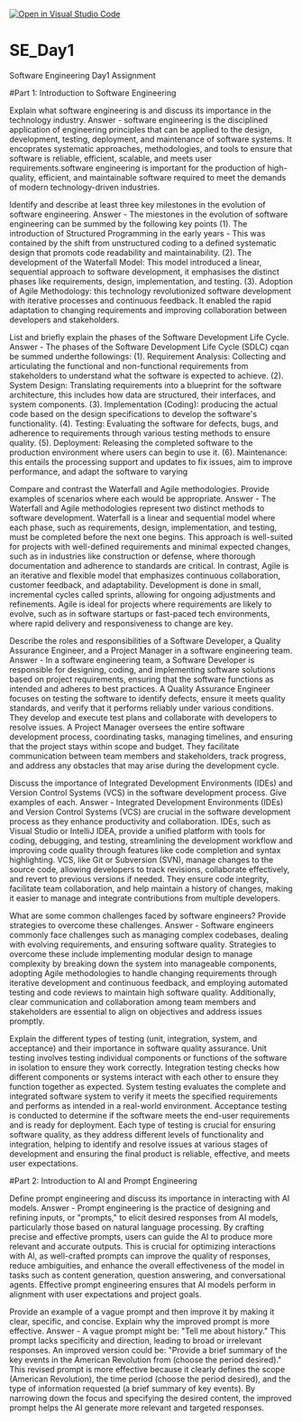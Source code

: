 [![Open in Visual Studio Code](https://classroom.github.com/assets/open-in-vscode-2e0aaae1b6195c2367325f4f02e2d04e9abb55f0b24a779b69b11b9e10269abc.svg)](https://classroom.github.com/online_ide?assignment_repo_id=15566199&assignment_repo_type=AssignmentRepo)
# SE_Day1
Software Engineering Day1 Assignment

#Part 1: Introduction to Software Engineering

Explain what software engineering is and discuss its importance in the technology industry.
Answer - 
software engineering is the disciplined application of engineering principles that can be applied to the design, development, testing, deployment, and maintenance of software systems. It encoprates systematic approaches, methodologies, and tools to ensure that software is reliable, efficient, scalable, and meets user requirements.software engineering is important for the production of high-quality, efficient, and maintainable software required to meet the demands of modern technology-driven industries.



Identify and describe at least three key milestones in the evolution of software engineering.
Answer - 
The miestones in the evolution of software engineering can be summed by the following key points (1). The introduction of Structured Programming in the early years -  This was contained by the shift from unstructured coding to a defined systematic design that promots code readability and maintainability.
(2). The development of the Waterfall Model: This model introduced a linear, sequential approach to software development, it emphasises the distinct phases like requirements, design, implementation, and testing.
(3). Adoption of Agile Methodology: this technology revolutionized software development with iterative processes and continuous feedback. It enabled the rapid adaptation to changing requirements and improving collaboration between developers and stakeholders.


List and briefly explain the phases of the Software Development Life Cycle.
Answer - 
The phases of the Software Development Life Cycle (SDLC) cqan be summed underthe followings:
(1). Requirement Analysis: Collecting and articulating the functional and non-functional requirements from stakeholders to understand what the software is expected to achieve.
(2). System Design: Translating requirements into a blueprint for the software architecture, this includes how data are structured, their interfaces, and system components.
(3). Implementation (Coding): producing the actual code based on the design specifications to develop the software's functionality.
(4). Testing: Evaluating the software for defects, bugs, and adherence to requirements through various testing methods to ensure quality.
(5). Deployment: Releasing the completed software to the production environment where users can begin to use it.
(6). Maintenance: this entails the processing support and updates to fix issues, aim to improve performance, and adapt the software to varying


Compare and contrast the Waterfall and Agile methodologies. Provide examples of scenarios where each would be appropriate.
Answer - 
The Waterfall and Agile methodologies represent two distinct methods to software development. Waterfall is a linear and sequential model where each phase, such as requirements, design, implementation, and testing, must be completed before the next one begins. This approach is well-suited for projects with well-defined requirements and minimal expected changes, such as in industries like construction or defense, where thorough documentation and adherence to standards are critical. In contrast, Agile is an iterative and flexible model that emphasizes continuous collaboration, customer feedback, and adaptability. Development is done in small, incremental cycles called sprints, allowing for ongoing adjustments and refinements. Agile is ideal for projects where requirements are likely to evolve, such as in software startups or fast-paced tech environments, where rapid delivery and responsiveness to change are key.


Describe the roles and responsibilities of a Software Developer, a Quality Assurance Engineer, and a Project Manager in a software engineering team.
Answer - 
In a software engineering team, a Software Developer is responsible for designing, coding, and implementing software solutions based on project requirements, ensuring that the software functions as intended and adheres to best practices. A Quality Assurance Engineer focuses on testing the software to identify defects, ensure it meets quality standards, and verify that it performs reliably under various conditions. They develop and execute test plans and collaborate with developers to resolve issues. A Project Manager oversees the entire software development process, coordinating tasks, managing timelines, and ensuring that the project stays within scope and budget. They facilitate communication between team members and stakeholders, track progress, and address any obstacles that may arise during the development cycle.


Discuss the importance of Integrated Development Environments (IDEs) and Version Control Systems (VCS) in the software development process. Give examples of each.
Answer - 
Integrated Development Environments (IDEs) and Version Control Systems (VCS) are crucial in the software development process as they enhance productivity and collaboration. IDEs, such as Visual Studio or IntelliJ IDEA, provide a unified platform with tools for coding, debugging, and testing, streamlining the development workflow and improving code quality through features like code completion and syntax highlighting. VCS, like Git or Subversion (SVN), manage changes to the source code, allowing developers to track revisions, collaborate effectively, and revert to previous versions if needed. They ensure code integrity, facilitate team collaboration, and help maintain a history of changes, making it easier to manage and integrate contributions from multiple developers.


What are some common challenges faced by software engineers? Provide strategies to overcome these challenges.
Answer - 
Software engineers commonly face challenges such as managing complex codebases, dealing with evolving requirements, and ensuring software quality. Strategies to overcome these include implementing modular design to manage complexity by breaking down the system into manageable components, adopting Agile methodologies to handle changing requirements through iterative development and continuous feedback, and employing automated testing and code reviews to maintain high software quality. Additionally, clear communication and collaboration among team members and stakeholders are essential to align on objectives and address issues promptly.


Explain the different types of testing (unit, integration, system, and acceptance) and their importance in software quality assurance.
Unit testing involves testing individual components or functions of the software in isolation to ensure they work correctly. Integration testing checks how different components or systems interact with each other to ensure they function together as expected. System testing evaluates the complete and integrated software system to verify it meets the specified requirements and performs as intended in a real-world environment. Acceptance testing is conducted to determine if the software meets the end-user requirements and is ready for deployment. Each type of testing is crucial for ensuring software quality, as they address different levels of functionality and integration, helping to identify and resolve issues at various stages of development and ensuring the final product is reliable, effective, and meets user expectations.

#Part 2: Introduction to AI and Prompt Engineering


Define prompt engineering and discuss its importance in interacting with AI models.
Answer - 
Prompt engineering is the practice of designing and refining inputs, or "prompts," to elicit desired responses from AI models, particularly those based on natural language processing. By crafting precise and effective prompts, users can guide the AI to produce more relevant and accurate outputs. This is crucial for optimizing interactions with AI, as well-crafted prompts can improve the quality of responses, reduce ambiguities, and enhance the overall effectiveness of the model in tasks such as content generation, question answering, and conversational agents. Effective prompt engineering ensures that AI models perform in alignment with user expectations and project goals.


Provide an example of a vague prompt and then improve it by making it clear, specific, and concise. Explain why the improved prompt is more effective.
Answer - 
A vague prompt might be: "Tell me about history." This prompt lacks specificity and direction, leading to broad or irrelevant responses. An improved version could be: "Provide a brief summary of the key events in the American Revolution from (choose the period desired)." This revised prompt is more effective because it clearly defines the scope (American Revolution), the time period (choose the period desired), and the type of information requested (a brief summary of key events). By narrowing down the focus and specifying the desired content, the improved prompt helps the AI generate more relevant and targeted responses.

